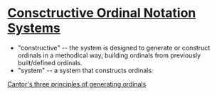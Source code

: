 # [Consctructive Ordinal Notation Systems](https://www.jstor.org/stable/2689658)

* "constructive" -- the system is designed to generate or construct ordinals in a methodical way, building ordinals from previously built/defined ordinals.
* "system" -- a system that constructs ordinals.

[Cantor's three principles of generating ordinals](https://math.stackexchange.com/a/972010/13160)

